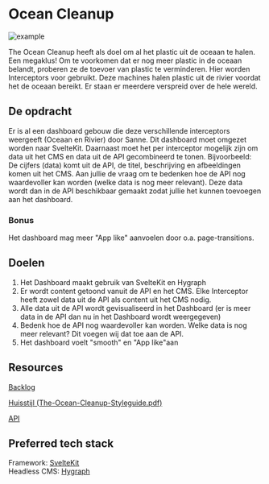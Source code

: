 # Ocean Cleanup

![example](https://github.com/fdnd-agency/ocean-cleanup/assets/6492909/2cabb0a9-a389-45f4-88ff-2d824415e25b)

The Ocean Cleanup heeft als doel om al het plastic uit de oceaan te halen. Een megaklus! 
Om te voorkomen dat er nog meer plastic in de oceaan belandt, proberen ze de toevoer van plastic te verminderen. Hier worden Interceptors voor gebruikt. Deze machines halen plastic uit de rivier voordat het de oceaan bereikt. Er staan er meerdere verspreid over de hele wereld.

## De opdracht
Er is al een dashboard gebouw die deze verschillende interceptors weergeeft (Oceaan en Rivier) door Sanne. Dit dashboard moet omgezet worden naar SvelteKit.
Daarnaast moet het per interceptor mogelijk zijn om data uit het CMS en data uit de API gecombineerd te tonen. Bijvoorbeeld: De cijfers (data) komt uit de API, de titel, beschrijving en afbeeldingen komen uit het CMS. Aan jullie de vraag om te bedenken hoe de API nog waardevoller kan worden (welke data is nog meer relevant). Deze data wordt dan in de API beschikbaar gemaakt zodat jullie het kunnen toevoegen aan het dashboard.

### Bonus
Het dashboard mag meer "App like" aanvoelen door o.a. page-transitions.

## Doelen
1. Het Dashboard maakt gebruik van SvelteKit en Hygraph
2. Er wordt content getoond vanuit de API en het CMS. Elke Interceptor heeft zowel data uit de API als content uit het CMS nodig.
3. Alle data uit de API wordt gevisualiseerd in het Dashboard (er is meer data in de API dan nu in het Dashboard wordt weergegeven)
4. Bedenk hoe de API nog waardevoller kan worden. Welke data is nog meer relevant? Dit voegen wij dat toe aan de API.
5. Het dashboard voelt "smooth" en "App like"aan

## Resources

[Backlog](https://github.com/orgs/fdnd-agency/projects/18/views/2)

[Huisstijl (The-Ocean-Cleanup-Styleguide.pdf)](https://github.com/fdnd-agency/ocean-cleanup/files/12681927/The-Ocean-Cleanup-Styleguide.pdf)

[API](https://fdnd-toc-api.netlify.app/)  

## Preferred tech stack

Framework: [SvelteKit](https://kit.svelte.dev/)   
Headless CMS: [Hygraph](https://hygraph.com/)

